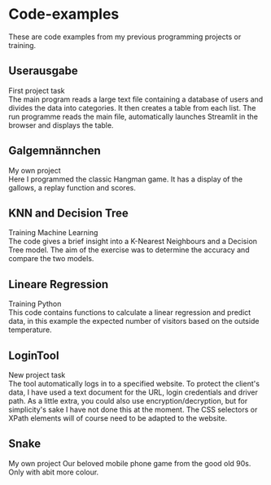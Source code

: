 # Code-examples
These are code examples from my previous programming projects or training.



## Userausgabe
First project task
<br> The main program reads a large text file containing a database of users and divides the data into categories.  It then creates a table from each list. 
The run programme reads the main file, automatically launches Streamlit in the browser and displays the table.


## Galgemnännchen
My own project
<br> Here I programmed the classic Hangman game. It has a display of the gallows, a replay function and scores.


## KNN and Decision Tree
Training Machine Learning
<br> The code gives a brief insight into a K-Nearest Neighbours and a Decision Tree model. The aim of the exercise was to determine the accuracy and compare the two models.


## Lineare Regression
Training Python
<br> This code contains functions to calculate a linear regression and predict data, in this example the expected number of visitors based on the outside temperature. 
 

## LoginTool
New project task
<br> The tool automatically logs in to a specified website. To protect the client's data, I have used a text document for the URL, login credentials and driver path. 
As a little extra, you could also use encryption/decryption, but for simplicity's sake I have not done this at the moment. 
The CSS selectors or XPath elements will of course need to be adapted to the website.


## Snake
My own project
Our beloved mobile phone game from the good old 90s. 
Only with abit more colour.
